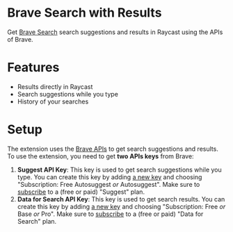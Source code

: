 # Brave Search with Results

Get [Brave Search](https://search.brave.com) search suggestions and results in Raycast using the APIs of Brave.

# Features

- Results directly in Raycast
- Search suggestions while you type
- History of your searches

# Setup

The extension uses the [Brave APIs](https://brave.com/search/api/) to get search suggestions and results. To use the extension, you need to get **two APIs keys** from Brave:

1. **Suggest API Key**: This key is used to get search suggestions while you type. You can create this key by adding [a new key](https://api.search.brave.com/app/keys) and choosing "Subscription: Free Autosuggest _or_ Autosuggest". Make sure to [subscribe](https://api.search.brave.com/app/subscriptions/subscribe) to a (free or paid) "Suggest" plan.
2. **Data for Search API Key**: This key is used to get search results. You can create this key by adding [a new key](https://api.search.brave.com/app/keys) and choosing "Subscription: Free _or_ Base _or_ Pro". Make sure to [subscribe](https://api.search.brave.com/app/subscriptions/subscribe) to a (free or paid) "Data for Search" plan.
